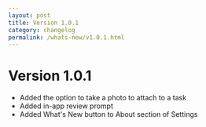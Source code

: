 ```yaml
---
layout: post
title: Version 1.0.1
category: changelog
permalink: /whats-new/v1.0.1.html
---
```


# Version 1.0.1

- Added the option to take a photo to attach to a task
- Added in-app review prompt
- Added What's New button to About section of Settings